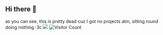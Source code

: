 ## Hi there 👋

as you can see, this is pretty dead cuz I got no projects atm, sitting round doing nothing :3c
![](https://badges.lastfm.workers.dev/last-played?user=neofetchaddict)
![Visitor Count](https://profile-counter.glitch.me/iDrinkCoffee-TG/count.svg)
